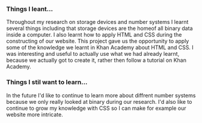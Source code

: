 <h3>Things I leant...</h3>
<p>Throughout my research on storage devices and number systems I learnt several things including that storage devices are the homeof all binary data inside a computer.
I also learnt how to apply HTML and CSS during the constructing of our website. This project gave us the opportunity to apply some of the knowledge we learnt 
in Khan Academy about HTML and CSS. I was interesting and useful  to actually use what we had already learnt, because we actually got to create it, rather then follow a 
tutorial on Khan Academy.</p>

<h3>Things I stil want to learn...</h3>
<p>In the future I'd like to continue to learn more about diffrent number systems because we only really looked at binary during our research.
I'd also like to continue to grow my knowledge with CSS so I can make for example our website more intricate.</p>
